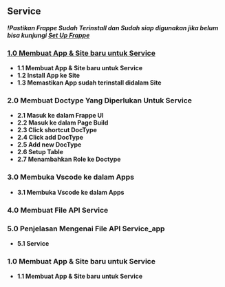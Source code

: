 ## Service
***!Pastikan Frappe Sudah Terinstall dan Sudah siap digunakan jika belum bisa kunjungi [Set Up Frappe](https://github.com/KenkenOC/FOR-SOUNDBOX/tree/main/Set%20Up%20Frappe)***

### [1.0 Membuat App & Site baru untuk Service](#10-Membuat-App-&-Site-Baru-Untuk-Service)
- **1.1 Membuat App & Site baru untuk Service**
- **1.2 Install App ke Site**
- **1.3 Memastikan App sudah terinstall didalam Site**


### 2.0 Membuat Doctype Yang Diperlukan Untuk Service 
- **2.1 Masuk ke dalam Frappe UI**
- **2.2 Masuk ke dalam Page Build**
- **2.3 Click shortcut DocType**
- **2.4 Click add DocType**
- **2.5 Add new DocType**
- **2.6 Setup Table**
- **2.7 Menambahkan Role ke Doctype**

### 3.0 Membuka Vscode ke dalam Apps
- **3.1 Membuka Vscode ke dalam Apps**

### 4.0 Membuat File API Service

### 5.0 Penjelasan Mengenai File API Service_app 
- **5.1 Service**


### 1.0 Membuat App & Site baru untuk Service
- **1.1 Membuat App & Site baru untuk Service**

